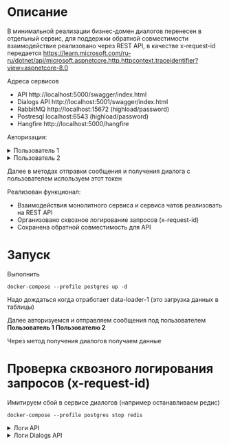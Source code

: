 # Описание

В минимальной реализации бизнес-домен диалогов перенесен в отдельный сервис, для поддержки обратной совместимости взаимодействие реализовано через REST API, в качестве x-request-id передается https://learn.microsoft.com/ru-ru/dotnet/api/microsoft.aspnetcore.http.httpcontext.traceidentifier?view=aspnetcore-8.0


Адреса сервисов
  
- API http://localhost:5000/swagger/index.html
- Dialogs API http://localhost:5001/swagger/index.html
- RabbitMQ http://localhost:15672  (highload/password)
- Postresql localhost:6543  (highload/password)
- Hangfire http://localhost:5000/hangfire

Авторизация:
<details>
<summary>Пользователь 1</summary>
<code>curl -X 'POST' \
  'http://localhost:5000/login' \
  -H 'accept: text/plain' \
  -H 'Content-Type: application/json-patch+json' \
  -d '{
  "id": "00001c75-ea07-4a8b-b9a7-fa4814a5f4e3",
  "password": "string"
}'</code>
</details>

<details>
<summary>Пользователь 2</summary>
<code>curl -X 'POST' \
  'http://localhost:5000/login' \
  -H 'accept: text/plain' \
  -H 'Content-Type: application/json-patch+json' \
  -d '{
  "id": "00001fa9-9063-4c4c-ac67-df5e409ba626",
  "password": "string"
}'</code>
</details>

Далее в методах отправки сообщения и получения диалога с пользователем используем этот токен

Реализован функционал:

- Взаимодействия монолитного сервиса и сервиса чатов реализовать на REST API
- Организовано сквозное логирование запросов (x-request-id)
- Сохранена обратной совместимость для API

# Запуск
Выполнить

<code>docker-compose --profile postgres up -d</code>

Надо дождаться когда отработает data-loader-1 (это загрузка данных в таблицы)

Далее авторизуемся и отправляем сообщения под пользователем <strong>Пользователь 1</strong> <strong>Пользователю 2</strong>

Через метод получения диалогов получаем данные

# Проверка сквозного логирования запросов (x-request-id)

Имитируем сбой в сервисе диалогов (например останавливаем редис)

<code>docker-compose --profile postgres stop redis</code>

<details>
<summary>Логи API</summary>
<code>fail: Microsoft.AspNetCore.Server.Kestrel[13]
      Connection id "0HND0SGR3T5SP", Request id <b>"0HND0SGR3T5SP:00000001"</b>b>: An unhandled exception was thrown by the application.
      System.Net.Http.HttpRequestException: Response status code does not indicate success: 500 (Internal Server Error).
         at System.Net.Http.HttpResponseMessage.EnsureSuccessStatusCode()
         at System.Net.Http.Json.HttpClientJsonExtensions.<FromJsonAsyncCore>g__Core|12_0[TValue,TJsonOptions](HttpClient client, Task`1 responseTask, Boolean usingResponseHeadersRead, CancellationTokenSource linkedCTS, Func`4 deserializeMethod, TJsonOptions jsonOptions, CancellationToken cancellationToken)
         at Otus.Highload.Controllers.DialogApiClient.ListAsync(String userId) in /src/src/Otus.Highload.Api/Controllers/DialogApiClient.cs:line 20
         at Otus.Highload.Controllers.DialogApiController.List(String userId) in /src/src/Otus.Highload.Api/Controllers/DialogApi.cs:line 80
         at Microsoft.AspNetCore.Mvc.Infrastructure.ActionMethodExecutor.TaskOfIActionResultExecutor.Execute(ActionContext actionContext, IActionResultTypeMapper mapper, ObjectMethodExecutor executor, Object controller, Object[] arguments)
         at Microsoft.AspNetCore.Mvc.Infrastructure.ControllerActionInvoker.<InvokeActionMethodAsync>g__Awaited|12_0(ControllerActionInvoker invoker, ValueTask`1 actionResultValueTask)
         at Microsoft.AspNetCore.Mvc.Infrastructure.ControllerActionInvoker.<InvokeNextActionFilterAsync>g__Awaited|10_0(ControllerActionInvoker invoker, Task lastTask, State next, Scope scope, Object state, Boolean isCompleted)
         at Microsoft.AspNetCore.Mvc.Infrastructure.ControllerActionInvoker.Rethrow(ActionExecutedContextSealed context)
         at Microsoft.AspNetCore.Mvc.Infrastructure.ControllerActionInvoker.Next(State& next, Scope& scope, Object& state, Boolean& isCompleted)
         at Microsoft.AspNetCore.Mvc.Infrastructure.ControllerActionInvoker.<InvokeInnerFilterAsync>g__Awaited|13_0(ControllerActionInvoker invoker, Task lastTask, State next, Scope scope, Object state, Boolean isCompleted)
         at Microsoft.AspNetCore.Mvc.Infrastructure.ResourceInvoker.<InvokeNextResourceFilter>g__Awaited|25_0(ResourceInvoker invoker, Task lastTask, State next, Scope scope, Object state, Boolean isCompleted)
         at Microsoft.AspNetCore.Mvc.Infrastructure.ResourceInvoker.Rethrow(ResourceExecutedContextSealed context)
         at Microsoft.AspNetCore.Mvc.Infrastructure.ResourceInvoker.Next(State& next, Scope& scope, Object& state, Boolean& isCompleted)
         at Microsoft.AspNetCore.Mvc.Infrastructure.ResourceInvoker.<InvokeFilterPipelineAsync>g__Awaited|20_0(ResourceInvoker invoker, Task lastTask, State next, Scope scope, Object state, Boolean isCompleted)
         at Microsoft.AspNetCore.Mvc.Infrastructure.ResourceInvoker.<InvokeAsync>g__Logged|17_1(ResourceInvoker invoker)
         at Microsoft.AspNetCore.Mvc.Infrastructure.ResourceInvoker.<InvokeAsync>g__Logged|17_1(ResourceInvoker invoker)
         at Microsoft.AspNetCore.Routing.EndpointMiddleware.<Invoke>g__AwaitRequestTask|7_0(Endpoint endpoint, Task requestTask, ILogger logger)
         at Swashbuckle.AspNetCore.SwaggerUI.SwaggerUIMiddleware.Invoke(HttpContext httpContext)
         at Swashbuckle.AspNetCore.Swagger.SwaggerMiddleware.Invoke(HttpContext httpContext, ISwaggerProvider swaggerProvider)
         at Microsoft.AspNetCore.Authorization.AuthorizationMiddleware.Invoke(HttpContext context)
         at Microsoft.AspNetCore.Authentication.AuthenticationMiddleware.Invoke(HttpContext context)
         at Microsoft.AspNetCore.Server.Kestrel.Core.Internal.Http.HttpProtocol.ProcessRequests[TContext](IHttpApplication`1 application)
info: Microsoft.AspNetCore.Hosting.Diagnostics[2]
      Request finished HTTP/1.1 GET http://localhost:5000/dialog/375406da-938c-41d3-beff-6cb02462fd97/list - 500 0 - 5007.4617ms</code>
</details>

<details>
<summary>Логи Dialogs API</summary>
<code>info: Microsoft.AspNetCore.Hosting.Diagnostics[1]
      Request starting HTTP/1.1 GET http://api-dialogs/dialog/375406da-938c-41d3-beff-6cb02462fd97/list - - -
info: Microsoft.AspNetCore.HttpLogging.HttpLoggingMiddleware[1]
      Request:
      Protocol: HTTP/1.1
      Method: GET
      Scheme: http
      PathBase: 
      Path: /dialog/375406da-938c-41d3-beff-6cb02462fd97/list
      Host: api-dialogs
      Authorization: Bearer eyJhbGciOiJIUzI1NiIsInR5cCI6IkpXVCJ9.eyJuYW1laWQiOiI4M2ViZDI5Yy00YzIwLTQxZmMtOTRjYi0zNzg5Y2VkMjkwYTYiLCJuYmYiOjE3NDg3NTg2ODIsImV4cCI6MTc0OTM2MzQ4MiwiaWF0IjoxNzQ4NzU4NjgyfQ.m0dyZJdRcTCHCxoaxk9jifF3tk2_d_oMlgDDkeVPlsw
      traceparent: [Redacted]
      X-Request-ID: <b>0HND0SGR3T5SP:00000001</b>
info: Microsoft.AspNetCore.Routing.EndpointMiddleware[0]
      Executing endpoint 'Otus.Highload.Dialogs.Controllers.DialogApiController.ListAsync (Otus.Highload.Dialogs.Api)'
info: Microsoft.AspNetCore.Mvc.Infrastructure.ControllerActionInvoker[102]
      Route matched with {action = "List", controller = "DialogApi"}. Executing controller action with signature System.Threading.Tasks.Task`1[System.Collections.Generic.List`1[Otus.Highload.Dialogs.Api.Contracts.Models.DialogMessage]] ListAsync(System.String) on controller Otus.Highload.Dialogs.Controllers.DialogApiController (Otus.Highload.Dialogs.Api).
info: Microsoft.AspNetCore.Mvc.Infrastructure.ControllerActionInvoker[105]
      Executed action Otus.Highload.Dialogs.Controllers.DialogApiController.ListAsync (Otus.Highload.Dialogs.Api) in 5000.9058ms
info: Microsoft.AspNetCore.Routing.EndpointMiddleware[1]
      Executed endpoint 'Otus.Highload.Dialogs.Controllers.DialogApiController.ListAsync (Otus.Highload.Dialogs.Api)'
info: Microsoft.AspNetCore.HttpLogging.HttpLoggingMiddleware[2]
      Response:
      StatusCode: 200
fail: Microsoft.AspNetCore.Server.Kestrel[13]
      Connection id "0HND0SH9U812C", Request id "0HND0SH9U812C:00000001": An unhandled exception was thrown by the application.
      StackExchange.Redis.RedisConnectionException: The message timed out in the backlog attempting to send because no connection became available (5000ms) - Last Connection Exception: SocketClosed (ReadEndOfStream, last-recv: 0) on host.docker.internal:6379/Interactive, Idle/MarkProcessed, last: INFO, origin: ReadFromPipe, outstanding: 0, last-read: 0s ago, last-write: 29s ago, keep-alive: 60s, state: ConnectedEstablished, mgr: 8 of 10 available, in: 0, in-pipe: 0, out-pipe: 0, last-heartbeat: 0s ago, last-mbeat: 0s ago, global: 0s ago, v: 2.6.122.38350, command=UNKNOWN, timeout: 5000, inst: 0, qu: 1, qs: 0, aw: False, bw: SpinningDown, last-in: 0, cur-in: 0, sync-ops: 6, async-ops: 0, serverEndpoint: host.docker.internal:6379, conn-sec: n/a, aoc: 1, mc: 1/1/0, mgr: 10 of 10 available, clientName: 117c62ed1afd(SE.Redis-v2.6.122.38350), IOCP: (Busy=0,Free=1000,Min=1,Max=1000), WORKER: (Busy=1,Free=32766,Min=28,Max=32767), POOL: (Threads=5,QueuedItems=0,CompletedItems=1382,Timers=11), v: 2.6.122.38350 (Please take a look at this article for some common client-side issues that can cause timeouts: https://stackexchange.github.io/StackExchange.Redis/Timeouts)
       ---> StackExchange.Redis.RedisConnectionException: SocketClosed (ReadEndOfStream, last-recv: 0) on host.docker.internal:6379/Interactive, Idle/MarkProcessed, last: INFO, origin: ReadFromPipe, outstanding: 0, last-read: 0s ago, last-write: 29s ago, keep-alive: 60s, state: ConnectedEstablished, mgr: 8 of 10 available, in: 0, in-pipe: 0, out-pipe: 0, last-heartbeat: 0s ago, last-mbeat: 0s ago, global: 0s ago, v: 2.6.122.38350
         --- End of inner exception stack trace ---
         at StackExchange.Redis.ConnectionMultiplexer.ExecuteSyncImpl[T](Message message, ResultProcessor`1 processor, ServerEndPoint server, T defaultValue) in /_/src/StackExchange.Redis/ConnectionMultiplexer.cs:line 2093
         at StackExchange.Redis.RedisBase.ExecuteSync[T](Message message, ResultProcessor`1 processor, ServerEndPoint server, T defaultValue) in /_/src/StackExchange.Redis/RedisBase.cs:line 62
         at StackExchange.Redis.RedisDatabase.Execute(String command, ICollection`1 args, CommandFlags flags) in /_/src/StackExchange.Redis/RedisDatabase.cs:line 1502
         at StackExchange.Redis.RedisDatabase.Execute(String command, Object[] args) in /_/src/StackExchange.Redis/RedisDatabase.cs:line 1497
         at Otus.Highload.Dialogs.Controllers.DialogApiController.ListAsync(String userId) in /src/src/Otus.Highload.Dialogs.Api/Controllers/DialogApi.cs:line 82
         at lambda_method5(Closure, Object)
         at Microsoft.AspNetCore.Mvc.Infrastructure.ActionMethodExecutor.AwaitableObjectResultExecutor.Execute(ActionContext actionContext, IActionResultTypeMapper mapper, ObjectMethodExecutor executor, Object controller, Object[] arguments)
         at Microsoft.AspNetCore.Mvc.Infrastructure.ControllerActionInvoker.<InvokeActionMethodAsync>g__Awaited|12_0(ControllerActionInvoker invoker, ValueTask`1 actionResultValueTask)
         at Microsoft.AspNetCore.Mvc.Infrastructure.ControllerActionInvoker.<InvokeNextActionFilterAsync>g__Awaited|10_0(ControllerActionInvoker invoker, Task lastTask, State next, Scope scope, Object state, Boolean isCompleted)
         at Microsoft.AspNetCore.Mvc.Infrastructure.ControllerActionInvoker.Rethrow(ActionExecutedContextSealed context)
         at Microsoft.AspNetCore.Mvc.Infrastructure.ControllerActionInvoker.Next(State& next, Scope& scope, Object& state, Boolean& isCompleted)
         at Microsoft.AspNetCore.Mvc.Infrastructure.ControllerActionInvoker.InvokeInnerFilterAsync()
      --- End of stack trace from previous location ---
         at Microsoft.AspNetCore.Mvc.Infrastructure.ResourceInvoker.<InvokeNextResourceFilter>g__Awaited|25_0(ResourceInvoker invoker, Task lastTask, State next, Scope scope, Object state, Boolean isCompleted)
         at Microsoft.AspNetCore.Mvc.Infrastructure.ResourceInvoker.Rethrow(ResourceExecutedContextSealed context)
         at Microsoft.AspNetCore.Mvc.Infrastructure.ResourceInvoker.Next(State& next, Scope& scope, Object& state, Boolean& isCompleted)
         at Microsoft.AspNetCore.Mvc.Infrastructure.ResourceInvoker.InvokeFilterPipelineAsync()
      --- End of stack trace from previous location ---
         at Microsoft.AspNetCore.Mvc.Infrastructure.ResourceInvoker.<InvokeAsync>g__Logged|17_1(ResourceInvoker invoker)
         at Microsoft.AspNetCore.Mvc.Infrastructure.ResourceInvoker.<InvokeAsync>g__Logged|17_1(ResourceInvoker invoker)
         at Microsoft.AspNetCore.Routing.EndpointMiddleware.<Invoke>g__AwaitRequestTask|7_0(Endpoint endpoint, Task requestTask, ILogger logger)
         at Swashbuckle.AspNetCore.SwaggerUI.SwaggerUIMiddleware.Invoke(HttpContext httpContext)
         at Swashbuckle.AspNetCore.Swagger.SwaggerMiddleware.Invoke(HttpContext httpContext, ISwaggerProvider swaggerProvider)
         at Microsoft.AspNetCore.Authorization.AuthorizationMiddleware.Invoke(HttpContext context)
         at Microsoft.AspNetCore.Authentication.AuthenticationMiddleware.Invoke(HttpContext context)
         at Microsoft.AspNetCore.HttpLogging.HttpLoggingMiddleware.InvokeInternal(HttpContext context, HttpLoggingOptions options, HttpLoggingAttribute loggingAttribute, HttpLoggingFields loggingFields)
         at Microsoft.AspNetCore.HttpLogging.HttpLoggingMiddleware.InvokeInternal(HttpContext context, HttpLoggingOptions options, HttpLoggingAttribute loggingAttribute, HttpLoggingFields loggingFields)
         at Microsoft.AspNetCore.Server.Kestrel.Core.Internal.Http.HttpProtocol.ProcessRequests[TContext](IHttpApplication`1 application)
info: Microsoft.AspNetCore.Hosting.Diagnostics[2]
      Request finished HTTP/1.1 GET http://api-dialogs/dialog/375406da-938c-41d3-beff-6cb02462fd97/list - 500 0 - 5003.1793ms</code>
</details>
